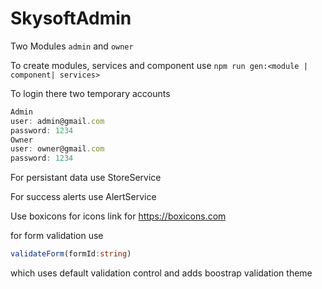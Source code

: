 # SkysoftAdmin
Two Modules `admin` and `owner`

To create modules, services and component use `npm run gen:<module | component| services>`

To login there two temporary accounts
```javascript
Admin
user: admin@gmail.com
password: 1234
Owner
user: owner@gmail.com
password: 1234
```
For persistant data use StoreService

For success alerts use AlertService

Use boxicons for icons link for https://boxicons.com

for form validation use 
```typescript 
validateForm(formId:string)
```
which uses default validation control and adds boostrap validation theme
